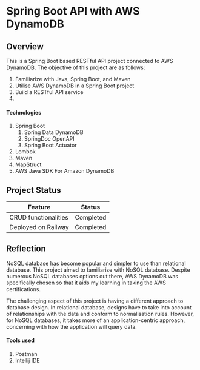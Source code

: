 # Spring Boot API with AWS DynamoDB
## Overview
This is a Spring Boot based RESTful API project connected to AWS DynamoDB. 
The objective of this project are as follows:
1. Familiarize with Java, Spring Boot, and Maven
2. Utilise AWS DynamoDB in a Spring Boot project
3. Build a RESTful API service
4. 



#### Technologies
1. Spring Boot
   1. Spring Data DynamoDB
   2. SpringDoc OpenAPI
   3. Spring Boot Actuator
2. Lombok
3. Maven
4. MapStruct 
5. AWS Java SDK For Amazon DynamoDB


## Project Status


|Feature|Status  |
|--|--|
|CRUD functionalities|Completed  |
| Deployed on Railway| Completed


## Reflection

NoSQL database has become popular and simpler to use than relational database. This project aimed to familiarise with NoSQL database. Despite numerous NoSQL databases options out there, AWS DynamoDB was specifically chosen so that it aids my learning in taking the AWS certifications.

The challenging aspect of this project is having a different approach to database design. In relational database, designs have to take into account of relationships with the data and conform to normalisation rules. However, for NoSQL databases, it takes more of an application-centric approach, concerning with how the application will query data. 


#### Tools used
1. Postman
2. Intellij IDE
